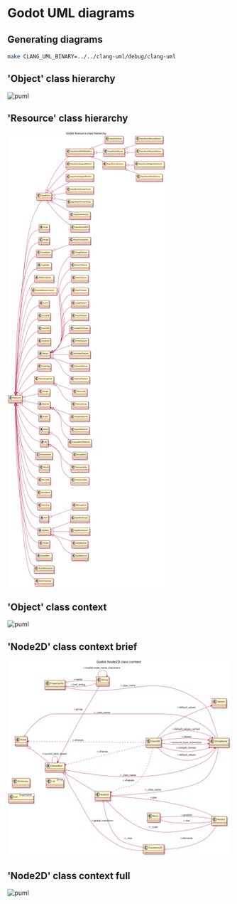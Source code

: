 # Godot UML diagrams

## Generating diagrams

```bash
make CLANG_UML_BINARY=../../clang-uml/debug/clang-uml
```

## 'Object' class hierarchy

![puml](puml/object_class_hierarchy_diagram.svg)

## 'Resource' class hierarchy

![puml](puml/resource_class_hierarchy_diagram.svg)


## 'Object' class context

![puml](puml/object_class_context_diagram.svg)

## 'Node2D' class context brief

![puml](puml/node2d_class_context_diagram.svg)


## 'Node2D' class context full

![puml](puml/node2d_class_context_full_diagram.svg)
